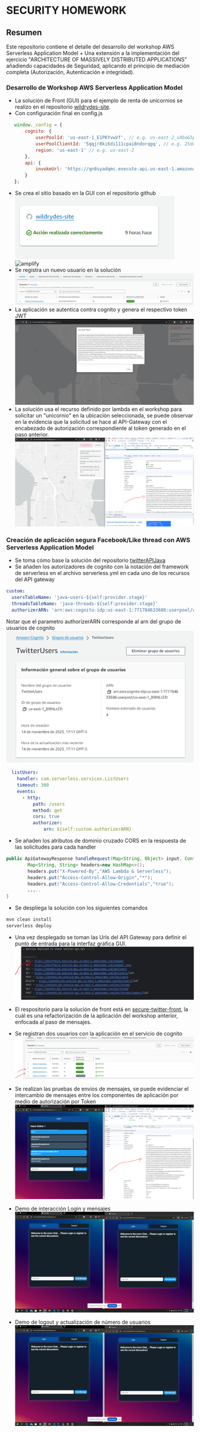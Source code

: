 # SECURITY HOMEWORK
## Resumen
Este repositorio contiene el detalle del desarrollo del workshop AWS Serverless Application Model + Una extensión a la implementación del ejercicio "ARCHITECTURE OF MASSIVELY DISTRIBUTED APPLICATIONS" añadiendo capacidades de Seguridad, aplicando el principio de mediación completa (Autorización, Autenticación e integridad).

### Desarrollo de Workshop AWS Serverless Application Model

 - La solución de Front (GUI) para el ejemplo de renta de unicornios se realizo en el repositorio [wildrydes-site](https://github.com/sc-martinez/wildrydes-site).
 - Con configuración final en config.js
 ```javascript
    window._config = {
        cognito: {
            userPoolId: 'us-east-1_E1PKYvwVf', // e.g. us-east-2_uXboG5pAb
            userPoolClientId: '5qqjr8ki6di111cpai8ndorqgq', // e.g. 25ddkmj4v6hfsfvruhpfi7n4hv
            region: 'us-east-1' // e.g. us-east-2
        },
        api: {
            invokeUrl: 'https://qn8syadqmc.execute-api.us-east-1.amazonaws.com/prod' // e.g. https://rc7nyt4tql.execute-api.us-west-2.amazonaws.com/prod',
        }
    };
 ```
 - Se crea el sitio basado en la GUI con el repositorio github
    ![amplify](docs/AmplifySite.PNG)
    ![amplify](docs/amplifyDeployed.PNG)
 - Se registra un nuevo usuario en la solución
   ![amplify](docs/newUser.PNG)
 - La aplicación se autentica contra cognito y genera el respectivo token JWT
   ![amplify](docs/authToken.PNG)
 - La solución usa el recurso definido por lambda en el workshop para solicitar un "unicornio" en la ubicación seleccionada, se puede observar en la evidencia que la solicitud se hace al API-Gateway con el encabezado de autorización correspondiente al token generado en el paso anterior.
   ![amplify](docs/sendRequestWithAuth.PNG)


### Creación de aplicación segura Facebook/Like thread con  AWS Serverless Application Model
- Se toma cómo base la solución del repositorio [twitterAPIJava](https://github.com/sc-martinez/twitterJavaAPI) 
- Se añaden los autorizadores de cognito con la notación del framework de serverless en el archivo serverless.yml en cada uno de los recursos del API gateway
```yml
custom:
  usersTableName: 'java-users-${self:provider.stage}'
  threadsTableName: 'java-threads-${self:provider.stage}'
  authorizerARN: 'arn:aws:cognito-idp:us-east-1:771784633686:userpool/us-east-1_B9lNLt23I'
```
Notar que el parametro authorizerARN corresponde al arn del grupo de usuarios de cognito
![cognito](docs/cognito2.PNG)

```yml
  listUsers:
    handler: com.serverless.services.ListUsers
    timeout: 300
    events:
      - http:
          path: /users
          method: get
          cors: true
          authorizer:
              arn: ${self:custom.authorizerARN}
```
- Se añaden los atributos de dominio cruzado CORS en la respuesta de las solicitudes para cada handler
```java
public ApiGatewayResponse handleRequest(Map<String, Object> input, Context context){
        Map<String, String> headers=new HashMap<>();
        headers.put("X-Powered-By","AWS Lambda & Serverless");
        headers.put("Access-Control-Allow-Origin","*");
        headers.put("Access-Control-Allow-Credentials","true");
        .....
}
```
- Se despliega la solución con los siguientes comandos
```bash
mvn clean install
serverless deploy
```
- Una vez desplegado se toman las Urls del API Gateway para definir el punto de entrada para la interfaz gráfica GUI.
  ![endpoint](docs/endpoint.PNG)
- El respositorio para la solución de front está en [secure-twitter-front](https://github.com/sc-martinez/secure-twitter-front), la cuál es una refactorización de la aplicación del workshop anterior, enfocada al paso de mensajes. 
- Se registran dos usuarios con la aplicación en el servicio de cognito 
![users](docs/users.PNG)
- Se realizan las pruebas de envios de mensajes, se puede evidenciar el intercambio de mensajes entre los componentes de aplicación por medio de autorización por Token
  ![auth](docs/auth.PNG)
- Demo de interacción Login y mensajes
   ![demo1](docs/Recording%202023-11-14%20at%2023.48.55.gif)

- Demo de logout y actualización de número de usuarios
   ![demo2](docs/Recording%202023-11-14%20at%2023.48.55.gif)
